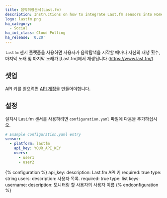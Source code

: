 ```yaml
---
title: 음악취향분석(Last.fm)
description: Instructions on how to integrate Last.fm sensors into Home Assistant.
logo: lastfm.png
ha_category:
  - Social
ha_iot_class: Cloud Polling
ha_release: '0.20'
---
```


`lastfm` 센서 플랫폼을 사용하면 사용자가 음악탐색을 시작할 때마다 자신의 재생 횟수, 마지막 노래 및 마지막 노래가 [Last.fm]에서 재생됩니다 (https://www.last.fm/).

## 셋업

API 키를 얻으려면 [API 계정](https://www.last.fm/api/account/create)을 만들어야합니다.

## 설정

설치시 Last.fm 센서를 사용하려면 `configuration.yaml` 파일에 다음을 추가하십시오.

```yaml
# Example configuration.yaml entry
sensor:
  - platform: lastfm
    api_key: YOUR_API_KEY
    users:
      - user1
      - user2
```

{% configuration %}
api_key:
  description: Last.fm API 키
  required: true
  type: string
users:
  description: 사용자 목록.
  required: true
  type: list
  keys:
    username:
      description: 모니터링 할 사용자의 사용자 이름
{% endconfiguration %}
